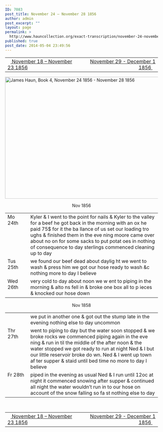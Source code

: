 ```yaml
---
ID: 7083
post_title: November 24 – November 28 1856
author: admin
post_excerpt: ""
layout: page
permalink: >
  http://www.hauncollection.org/exact-transcription/november-24-november-28-1856/
published: true
post_date: 2014-05-04 23:49:56
---
```

<table style="width: 100%;" align="center">
<tbody>
<tr>
<td width="50%"><a href="http://www.hauncollection.org/version-2/version-ii-series-i/november-18-1856-november-23-1856/"><img src="https://lh3.googleusercontent.com/-EFJpxxNiPNw/VqgtWBCZrMI/AAAAAAAAAFU/WfY4lPFWWkg/s800-Ic42/Soeb-Plain-Arrows-8-10px.png" alt="" width="10" height="10" /> November 18 – November 23 1856</a></td>
<td style="text-align: right;"><a href="http://www.hauncollection.org/version-2/version-ii-series-i/november-29-december-1-1856/"> November 29 - December 1 1856 <img src="https://lh3.googleusercontent.com/-67k0cYlpXHw/VqgtWKz1MXI/AAAAAAAAAFU/k9PW_Piyurk/s800-Ic42/Soeb-Plain-Arrows-5-10px.png" alt="" width="10" height="10" /></a></td>
</tr>
</tbody>
</table>
<a href="http://www.hauncollection.org/wp-content/uploads/James Haun/Book4/jh_bk4_04_November 24 1856 - November 28 1856.JPG" target="_blank" rel="noopener"><img class="alignnone wp-image-3709 size-large" src="http://www.hauncollection.org/wp-content/uploads/James Haun/Book4/jh_bk4_04_November 24 1856 - November 28 1856-1024x682.jpg" alt="James Haun, Book 4, November 24 1856 - November 28 1856" width="604" height="402" /></a>
<p style="text-align: center;">Nov 1856</p>

<table>
<tbody>
<tr>
<td valign="top" width="15%">Mo
24th</td>
<td width="85%">Kyler &amp; I went to the point for
nails &amp; Kyler to the valley for a
beef he got back in the morning
with an ox he paid 75$ for it the ba
llance of us set our loading tro
ughs &amp; finished them in the eve
ning moore came over about no
on for some sacks to put potat
oes in nothing of consequence to day
sterlings commenced cleaning
up to day</td>
</tr>
<tr>
<td valign="top">Tus
25th</td>
<td>we found our beef dead about daylig
ht we went to wash &amp; press him we
got our hose ready to wash &amp;c nothing
more to day I believe</td>
</tr>
<tr>
<td valign="top">Wed
26th</td>
<td>very cold to day about noon we w
ent to piping in the morning &amp; alto
ns fell in &amp; broke one box all to p
ieces &amp; knocked our hose down</td>
</tr>
</tbody>
</table>
<p style="text-align: center;">
Nov 1858</p>

<table>
<tbody>
<tr>
<td valign="top" width="15%"></td>
<td width="85%">we put in another one &amp; got out
the stump late in the evening
nothing else to day uncommon</td>
</tr>
<tr>
<td valign="top">Thr
27th</td>
<td>went to piping to day but the water
soon stopped &amp; we broke rocks we
commenced piping again in the eve
ning &amp; run in til the middle of the
after noon &amp; the water stopped we
got ready to run at night Ned &amp; I
but our little reservoir broke do
wn. Ned &amp; I went up town af
ter supper &amp; staid until bed
time no more to day I believe</td>
</tr>
<tr>
<td valign="top">Fr
28th</td>
<td>piped in the evening as usual Ned
&amp; I run until 12oc at night it
commenced snowing after supper
&amp; continued all night the water
wouldn’t run in to our hose on
account of the snow falling so fa
st nothing else to day</td>
</tr>
</tbody>
</table>
&nbsp;
<table style="width: 100%;" align="center">
<tbody>
<tr>
<td width="50%"><a href="http://www.hauncollection.org/version-2/version-ii-series-i/november-18-1856-november-23-1856/"><img src="https://lh3.googleusercontent.com/-EFJpxxNiPNw/VqgtWBCZrMI/AAAAAAAAAFU/WfY4lPFWWkg/s800-Ic42/Soeb-Plain-Arrows-8-10px.png" alt="" width="10" height="10" /> November 18 – November 23 1856</a></td>
<td style="text-align: right;"><a href="http://www.hauncollection.org/version-2/version-ii-series-i/november-29-december-1-1856/"> November 29 - December 1 1856 <img src="https://lh3.googleusercontent.com/-67k0cYlpXHw/VqgtWKz1MXI/AAAAAAAAAFU/k9PW_Piyurk/s800-Ic42/Soeb-Plain-Arrows-5-10px.png" alt="" width="10" height="10" /></a></td>
</tr>
</tbody>
</table>
